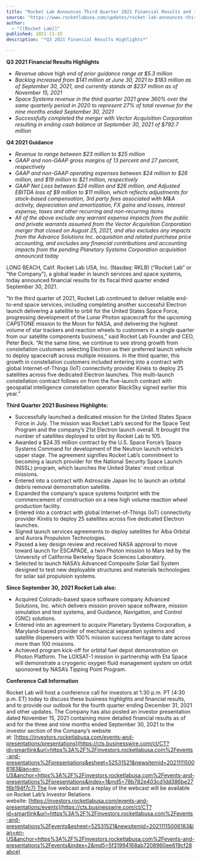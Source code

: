 ```yaml
---
title: "Rocket Lab Announces Third Quarter 2021 Financial Results and Issues Guidance for the Fourth Quarter 2021 "
source: "https://www.rocketlabusa.com/updates/rocket-lab-announces-third-quarter-2021-financial-results-and-issues-guidance-for-the-fourth-quarter-2021/"
author:
  - "[[Rocket Lab]]"
published: 2021-11-15
description: "*Q3 2021 Financial Results Highlights*"

---
```

**Q3 2021 Financial Results Highlights**

- *Revenue above high end of prior guidance range at $5.3 million*
- *Backlog increased from $141 million at June 30, 2021 to $183 million as of September 30, 2021, and currently stands at $237 million as of November 15, 2021*
- *Space Systems revenue in the third quarter 2021 grew 360% over the same quarterly period in 2020 to represent 27% of total revenue for the nine months ended September 30, 2021*
- *Successfully completed the merger with Vector Acquisition Corporation resulting in ending cash balance at September 30, 2021 of $792.7 million*

**Q4 2021 Guidance**

- *Revenue to range between $23 million to $25 million*
- *GAAP and non-GAAP gross margins of 13 percent and 27 percent, respectively*
- *GAAP and non-GAAP operating expenses between $24 million to $26 million, and $19 million to $21 million, respectively*
- *GAAP Net Loss between $24 million and $26 million, and Adjusted EBITDA loss of $9 million to $11 million, which reflects adjustments for stock-based compensation, 3rd party fees associated with M&A activity, depreciation and amortization, FX gains and losses, interest expense, taxes and other recurring and non-recurring items*
- *All of the above exclude any warrant expense impacts from the public and private warrants assumed from the Vector Acquisition Corporation merger that closed on August 25, 2021, and also excludes any impacts from the Advance Solutions Inc. acquisition and related purchase price accounting, and excludes any financial contributions and accounting impacts from the pending Planetary Systems Corporation acquisition announced today*

LONG BEACH, Calif. Rocket Lab USA, Inc. (Nasdaq: RKLB) (“Rocket Lab” or “the Company”), a global leader in launch services and space systems, today announced financial results for its fiscal third quarter ended September 30, 2021.

“In the third quarter of 2021, Rocket Lab continued to deliver reliable end-to-end space services, including completing another successful Electron launch delivering a satellite to orbit for the United States Space Force, progressing development of the Lunar Photon spacecraft for the upcoming CAPSTONE mission to the Moon for NASA, and delivering the highest volume of star trackers and reaction wheels to customers in a single quarter from our satellite components business,” said Rocket Lab Founder and CEO, Peter Beck. “At the same time, we continue to see strong growth from constellation customers selecting Electron as their preferred launch vehicle to deploy spacecraft across multiple missions. In the third quarter, this growth in constellation customers included entering into a contract with global Internet-of-Things (IoT) connectivity provider Kinéis to deploy 25 satellites across five dedicated Electron launches. This multi-launch constellation contract follows on from the five-launch contract with geospatial intelligence constellation operator BlackSky signed earlier this year.”

**Third Quarter 2021 Business Highlights:**

- Successfully launched a dedicated mission for the United States Space Force in July. The mission was Rocket Lab’s second for the Space Test Program and the company’s 21st Electron launch overall. It brought the number of satellites deployed to orbit by Rocket Lab to 105.
- Awarded a $24.35 million contract by the U.S. Space Force’s Space Systems Command for development of the Neutron launch vehicle’s upper stage. The agreement signifies Rocket Lab’s commitment to becoming a launch provider for the National Security Space Launch (NSSL) program, which launches the United States' most critical missions.
- Entered into a contract with Astroscale Japan Inc to launch an orbital debris removal demonstration satellite.
- Expanded the company’s space systems footprint with the commencement of construction on a new high volume reaction wheel production facility.
- Entered into a contract with global Internet-of-Things (IoT) connectivity provider Kinéis to deploy 25 satellites across five dedicated Electron launches.
- Signed launch services agreements to deploy satellites for Alba Orbital and Aurora Propulsion Technologies.
- Passed a key design review and received NASA approval to move toward launch for ESCAPADE, a twin Photon mission to Mars led by the University of California Berkeley Space Sciences Laboratory.
- Selected to launch NASA’s Advanced Composite Solar Sail System designed to test new deployable structures and materials technologies for solar sail propulsion systems.

**Since September 30, 2021 Rocket Lab also:**

- Acquired Colorado-based space software company Advanced Solutions, Inc. which delivers mission proven space software, mission simulation and test systems, and Guidance, Navigation, and Control (GNC) solutions.
- Entered into an agreement to acquire Planetary Systems Corporation, a Maryland-based provider of mechanical separation systems and satellite dispensers with 100% mission success heritage to date across more than 100 missions.
- Achieved program kick-off for orbital fuel depot demonstration on Photon Platform. The LOXSAT-1 mission in partnership with Eta Space will demonstrate a cryogenic oxygen fluid management system on orbit sponsored by NASA’s Tipping Point Program.

**Conference Call Information**

Rocket Lab will host a conference call for investors at 1:30 p.m. PT (4:30 p.m. ET) today to discuss these business highlights and financial results, and to provide our outlook for the fourth quarter ending December 31, 2021 and other updates. The Company has also posted an investor presentation dated November 15, 2021 containing more detailed financial results as of and for the three and nine months ended September 30, 2021 to the investor section of the Company’s website at: [https://investors.rocketlabusa.com/events-and-presentations/presentations](https://cts.businesswire.com/ct/CT?id=smartlink&url=https%3A%2F%2Finvestors.rocketlabusa.com%2Fevents-and-presentations%2Fpresentations&esheet=52531521&newsitemid=20211115006183&lan=en-US&anchor=https%3A%2F%2Finvestors.rocketlabusa.com%2Fevents-and-presentations%2Fpresentations&index=1&md5=78b782e403cd1dd386be27f6b194f7c7) The live webcast and a replay of the webcast will be available on Rocket Lab’s Investor Relations website: [https://investors.rocketlabusa.com/events-and-presentations/events](https://cts.businesswire.com/ct/CT?id=smartlink&url=https%3A%2F%2Finvestors.rocketlabusa.com%2Fevents-and-presentations%2Fevents&esheet=52531521&newsitemid=20211115006183&lan=en-US&anchor=https%3A%2F%2Finvestors.rocketlabusa.com%2Fevents-and-presentations%2Fevents&index=2&md5=5f31994168ab7208960ee619cf28abce)

